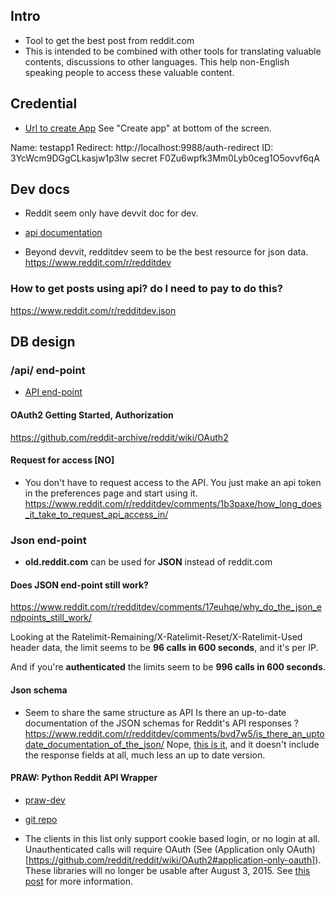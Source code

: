 
## Intro

- Tool to get the best post from reddit.com
- This is intended to be combined with other tools for translating valuable contents, discussions 
    to other languages. This help non-English speaking people to access these valuable content.

## Credential

- [Url to create App](https://www.reddit.com/prefs/apps/)
    See "Create app" at bottom of the screen.


Name: testapp1
Redirect: http://localhost:9988/auth-redirect
ID: 3YcWcm9DGgCLkasjw1p3Iw
secret	F0Zu6wpfk3Mm0Lyb0ceg1O5ovvf6qA

## Dev docs

- Reddit seem only have devvit doc for dev.

- [api documentation](https://www.reddit.com/dev/api/)

- Beyond devvit, redditdev seem to be the best resource for json data.
https://www.reddit.com/r/redditdev


### How to get posts using api? do I need to pay to do this? 
https://www.reddit.com/r/redditdev.json


## DB design


### /api/ end-point

- [API end-point](https://www.reddit.com/dev/api/)

#### OAuth2 Getting Started, Authorization

https://github.com/reddit-archive/reddit/wiki/OAuth2


#### Request for access [NO]

- You don't have to request access to the API. You just make an api token in the preferences page and start using it.
    https://www.reddit.com/r/redditdev/comments/1b3paxe/how_long_does_it_take_to_request_api_access_in/

### Json end-point

- **old.reddit.com** can be used for **JSON** instead of reddit.com

#### Does JSON end-point still work?

https://www.reddit.com/r/redditdev/comments/17euhqe/why_do_the_json_endpoints_still_work/

Looking at the Ratelimit-Remaining/X-Ratelimit-Reset/X-Ratelimit-Used header data, the limit seems to be **96 calls in 600 seconds**, and it's per IP.

And if you're **authenticated** the limits seem to be **996 calls in 600 seconds**. 

#### Json schema

- Seem to share the same structure as API
    Is there an up-to-date documentation of the JSON schemas for Reddit's API responses ? 
    https://www.reddit.com/r/redditdev/comments/bvd7w5/is_there_an_uptodate_documentation_of_the_json/
    Nope, [this is it](https://www.reddit.com/dev/api/), and it doesn't include the response fields at all, much less an up to date version. 


#### PRAW: Python Reddit API Wrapper

- [praw-dev](https://github.com/praw-dev/praw)
- [git repo](https://github.com/tmelz/reddit_api)


- The clients in this list only support cookie based login, or no login at all. Unauthenticated calls will require OAuth (See (Application only OAuth)[https://github.com/reddit/reddit/wiki/OAuth2#application-only-oauth]).
    These libraries will no longer be usable after August 3, 2015. See [this post](https://www.reddit.com/r/redditdev/comments/2ujhkr/important_api_licensing_terms_clarified/) for more information.

